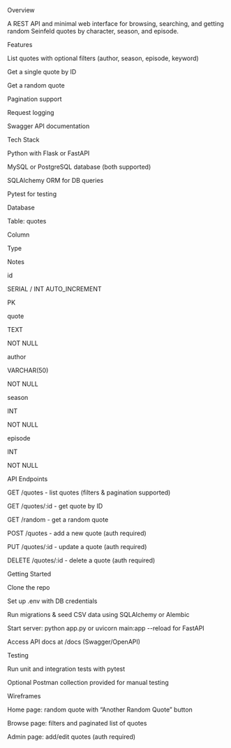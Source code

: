 

Overview

A REST API and minimal web interface for browsing, searching, and getting random Seinfeld quotes by character, season, and episode.

Features

List quotes with optional filters (author, season, episode, keyword)

Get a single quote by ID

Get a random quote

Pagination support

Request logging

Swagger API documentation

Tech Stack

Python with Flask or FastAPI

MySQL or PostgreSQL database (both supported)

SQLAlchemy ORM for DB queries

Pytest for testing

Database

Table: quotes

Column

Type

Notes

id

SERIAL / INT AUTO_INCREMENT

PK

quote

TEXT

NOT NULL

author

VARCHAR(50)

NOT NULL

season

INT

NOT NULL

episode

INT

NOT NULL


API Endpoints

GET /quotes - list quotes (filters & pagination supported)

GET /quotes/:id - get quote by ID

GET /random - get a random quote

POST /quotes - add a new quote (auth required)

PUT /quotes/:id - update a quote (auth required)

DELETE /quotes/:id - delete a quote (auth required)

Getting Started

Clone the repo

Set up .env with DB credentials

Run migrations & seed CSV data using SQLAlchemy or Alembic

Start server: python app.py or uvicorn main:app --reload for FastAPI

Access API docs at /docs (Swagger/OpenAPI)

Testing

Run unit and integration tests with pytest

Optional Postman collection provided for manual testing

Wireframes

Home page: random quote with “Another Random Quote” button

Browse page: filters and paginated list of quotes

Admin page: add/edit quotes (auth required)